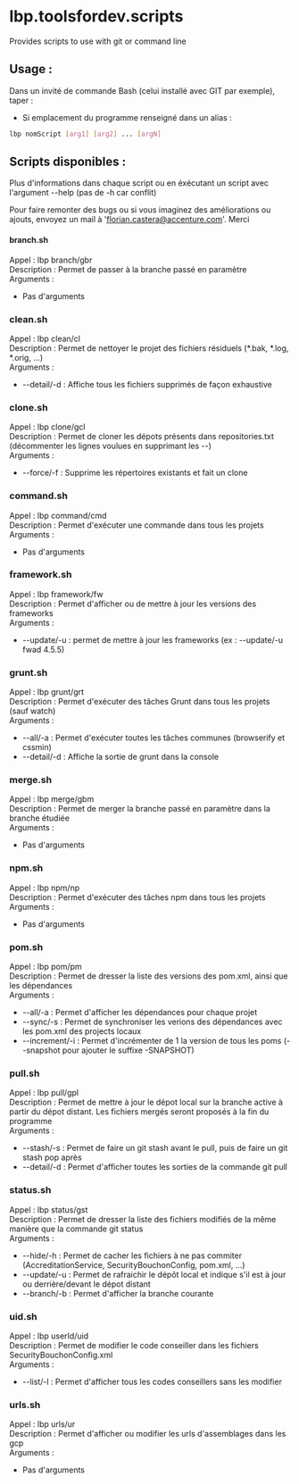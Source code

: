 # lbp.toolsfordev.scripts

Provides scripts to use with git or command line

## Usage :
Dans un invité de commande Bash (celui installé avec GIT par exemple), taper :
* Si emplacement du programme renseigné dans un alias :
```bash
lbp nomScript [arg1] [arg2] ... [argN]
```

## Scripts disponibles :

Plus d'informations dans chaque script ou en éxécutant un script avec l'argument --help (pas de -h car conflit)

Pour faire remonter des bugs ou si vous imaginez des améliorations ou ajouts, envoyez un mail à 'florian.castera@accenture.com'. Merci


#### branch.sh
Appel : lbp branch/gbr <br>
Description : Permet de passer à la branche passé en paramètre <br>
Arguments : <br>
*  Pas d'arguments <br>

### clean.sh
Appel : lbp clean/cl <br>
Description : Permet de nettoyer le projet des fichiers résiduels (*.bak, *.log, *.orig, ...) <br>
Arguments : <br>
*  --detail/-d : Affiche tous les fichiers supprimés de façon exhaustive <br>

### clone.sh
Appel : lbp clone/gcl <br>
Description : Permet de cloner les dépots présents dans repositories.txt (décommenter les lignes voulues en supprimant les --) <br>
Arguments : <br>
*  --force/-f  : Supprime les répertoires existants et fait un clone <br>

### command.sh
Appel : lbp command/cmd <br>
Description : Permet d'exécuter une commande dans tous les projets <br>
Arguments : <br>
*  Pas d'arguments <br>

### framework.sh
Appel : lbp framework/fw <br>
Description : Permet d'afficher ou de mettre à jour les versions des frameworks <br>
Arguments : <br>
*  --update/-u : permet de mettre à jour les frameworks (ex : --update/-u fwad 4.5.5) <br>

### grunt.sh
Appel : lbp grunt/grt <br>
Description : Permet d'exécuter des tâches Grunt dans tous les projets (sauf watch) <br>
Arguments : <br>
*  --all/-a    : Permet d'exécuter toutes les tâches communes (browserify et cssmin) <br>
*  --detail/-d : Affiche la sortie de grunt dans la console <br>

### merge.sh
Appel : lbp merge/gbm <br>
Description : Permet de merger la branche passé en paramètre dans la branche étudiée <br>
Arguments : <br>
*  Pas d'arguments <br>

### npm.sh
Appel : lbp npm/np <br>
Description : Permet d'exécuter des tâches npm dans tous les projets <br>
Arguments : <br>
*  Pas d'arguments <br>

### pom.sh
Appel : lbp pom/pm <br>
Description : Permet de dresser la liste des versions des pom.xml, ainsi que les dépendances <br>
Arguments : <br>
*  --all/-a        : Permet d'afficher les dépendances pour chaque projet <br>
*  --sync/-s       : Permet de synchroniser les verions des dépendances avec les pom.xml des projects locaux <br>
*  --increment/-i  : Permet d'incrémenter de 1 la version de tous les poms (--snapshot pour ajouter le suffixe -SNAPSHOT) <br>

### pull.sh
Appel : lbp pull/gpl <br>
Description : Permet de mettre à jour le dépot local sur la branche active à partir du dépot distant. Les fichiers mergés seront proposés à la fin du programme <br>
Arguments : <br>
*  --stash/-s  : Permet de faire un git stash avant le pull, puis de faire un git stash pop après <br>
*  --detail/-d : Permet d'afficher toutes les sorties de la commande git pull <br>

### status.sh
Appel : lbp status/gst <br>
Description : Permet de dresser la liste des fichiers modifiés de la même manière que la commande git status <br>
Arguments : <br>
*  --hide/-h   : Permet de cacher les fichiers à ne pas commiter (AccreditationService, SecurityBouchonConfig, pom.xml, ...) <br>
*  --update/-u : Permet de rafraichir le dépôt local et indique s'il est à jour ou derrière/devant le dépot distant <br>
*  --branch/-b : Permet d'afficher la branche courante <br>

### uid.sh
Appel : lbp userId/uid <br>
Description : Permet de modifier le code conseiller dans les fichiers SecurityBouchonConfig.xml <br>
Arguments : <br>
*  --list/-l   : Permet d'afficher tous les codes conseillers sans les modifier <br>

### urls.sh
Appel : lbp urls/ur <br>
Description : Permet d'afficher ou modifier les urls d'assemblages dans les gcp <br>
Arguments : <br>
*  Pas d'arguments <br>
